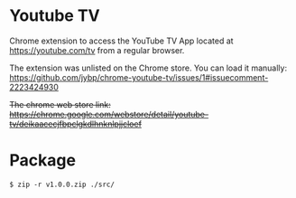 
# Youtube TV

Chrome extension to access the YouTube TV App located at https://youtube.com/tv from a regular browser.

The extension was unlisted on the Chrome store. You can load it manually:
https://github.com/jybp/chrome-youtube-tv/issues/1#issuecomment-2223424930

~~The chrome web store link:~~  
~~https://chrome.google.com/webstore/detail/youtube-tv/deikaacecjfbpclgkdlhnknlpjjcloef~~

# Package

```
$ zip -r v1.0.0.zip ./src/ 
```
